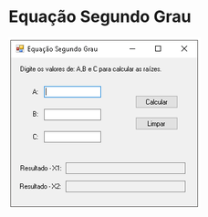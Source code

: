 # Equação Segundo Grau


![Equação do Segundo Grau](https://github.com/cristian-trucco/WindowsFormsApplication2/blob/master/ProgramaCalculoEquacao.png)
